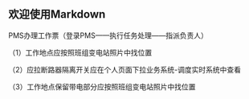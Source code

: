 ## 欢迎使用Markdown
 
PMS办理工作票（登录PMS——执行任务处理——指派负责人）

（1）工作地点应按照班组变电站照片中找位置

（2）应拉断路器隔离开关应在个人页面下拉业务系统-调度实时系统中查看

（3）工作地点保留带电部分应按照班组变电站照片中找位置
